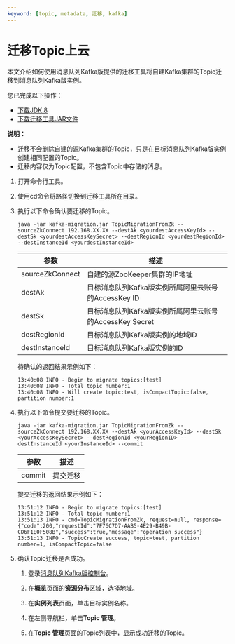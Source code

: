 ```yaml
---
keyword: [topic, metadata, 迁移, kafka]
---
```


# 迁移Topic上云

本文介绍如何使用消息队列Kafka版提供的迁移工具将自建Kafka集群的Topic迁移到消息队列Kafka版实例。

您已完成以下操作：

-   [下载JDK 8](https://www.oracle.com/java/technologies/javase/javase-jdk8-downloads.html)
-   [下载迁移工具JAR文件](https://aliware-images.oss-cn-hangzhou.aliyuncs.com/Kafka/migration%20tool/7.30%20Migration%20Tool/kafka-migration.jar)

**说明：**

-   迁移不会删除自建的源Kafka集群的Topic，只是在目标消息队列Kafka版实例创建相同配置的Topic。
-   迁移内容仅为Topic配置，不包含Topic中存储的消息。

1.  打开命令行工具。

2.  使用cd命令将路径切换到迁移工具所在目录。

3.  执行以下命令确认要迁移的Topic。

    `java -jar kafka-migration.jar TopicMigrationFromZk --sourceZkConnect 192.168.XX.XX --destAk <yourdestAccessKeyId> --destSk <yourdestAccessKeySecret> --destRegionId <yourdestRegionId> --destInstanceId <yourdestInstanceId>`

    |参数|描述|
    |--|--|
    |sourceZkConnect|自建的源ZooKeeper集群的IP地址|
    |destAk|目标消息队列Kafka版实例所属阿里云账号的AccessKey ID|
    |destSk|目标消息队列Kafka版实例所属阿里云账号的AccessKey Secret|
    |destRegionId|目标消息队列Kafka版实例的地域ID|
    |destInstanceId|目标消息队列Kafka版实例的ID|

    待确认的返回结果示例如下：

    ```
    13:40:08 INFO - Begin to migrate topics:[test]
    13:40:08 INFO - Total topic number:1
    13:40:08 INFO - Will create topic:test, isCompactTopic:false, partition number:1
    ```

4.  执行以下命令提交要迁移的Topic。

    `java -jar kafka-migration.jar TopicMigrationFromZk --sourceZkConnect 192.168.XX.XX --destAk <yourAccessKeyId> --destSk <yourAccessKeySecret> --destRegionId <yourRegionID> --destInstanceId <yourInstanceId> --commit`

    |参数|描述|
    |--|--|
    |commit|提交迁移|

    提交迁移的返回结果示例如下：

    ```
    13:51:12 INFO - Begin to migrate topics:[test]
    13:51:12 INFO - Total topic number:1
    13:51:13 INFO - cmd=TopicMigrationFromZk, request=null, response={"code":200,"requestId":"7F76C7D7-AAB5-4E29-B49B-CD6F1E0F508B","success":true,"message":"operation success"}
    13:51:13 INFO - TopicCreate success, topic=test, partition number=1, isCompactTopic=false
    ```

5.  确认Topic迁移是否成功。

    1.  登录[消息队列Kafka版控制台](https://kafka.console.aliyun.com/)。

    2.  在**概览**页面的**资源分布**区域，选择地域。

    3.  在**实例列表**页面，单击目标实例名称。

    4.  在左侧导航栏，单击**Topic 管理**。

    5.  在**Topic 管理**页面的Topic列表中，显示成功迁移的Topic。


